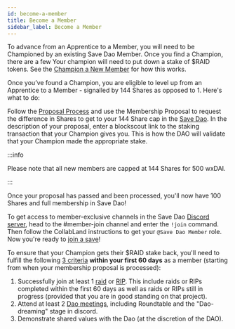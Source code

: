 ```yaml
---
id: become-a-member
title: Become a Member
sidebar_label: Become a Member
---
```


To advance from an Apprentice to a Member, you will need to be Championed by an existing Save Dao Member. Once you find a Champion, there are a few Your champion will need to put down a stake of $RAID tokens. See the [Champion a New Member](./champion-a-member) for how this works.

Once you’ve found a Champion, you are eligible to level up from an Apprentice to a Member - signalled by 144 Shares as opposed to 1. Here's what to do:

Follow the [Proposal Process](./proposal-types) and use the Membership Proposal to request the difference in Shares to get to your 144 Share cap in the [Save Dao](https://xdai.colony.io/colony/save/0x701ec7674e59E0986146CF53ab2DFc59706ce62C). In the description of your proposal, enter a blockscout link to the staking transaction that your Champion gives you. This is how the DAO will validate that your Champion made the appropriate stake.

:::info

Please note that all new members are capped at 144 Shares for 500 wxDAI.

:::

Once your proposal has passed and been processed, you'll now have 100 Shares and full membership in Save Dao!

To get access to member-exclusive channels in the Save Dao [Discord server](https://discord.gg/yarBYA9yx9), head to the <span class='channels'>#member-join</span> channel and enter the `!join` command. Then follow the CollabLand instructions to get your `@Save Dao Member` role. Now you're ready to [join a save](./join-a-save)!

To ensure that your Champion gets their $RAID stake back, you'll need to fulfill the following [3 criteria](./champion-a-member#Success-Criteria) **within your first 60 days** as a member (starting from when your membership proposal is processed):
1. Successfully join at least 1 [raid](./join-a-save) or [RIP](./rips). This include raids or RIPs completed within the first 60 days as well as raids or RIPs still in progress (provided that you are in good standing on that project).
2. Attend at least 2 [Dao meetings](./community-meetings), including Roundtable and the "Dao-dreaming" stage in discord.
3. Demonstrate shared values with the Dao (at the discretion of the DAO).
